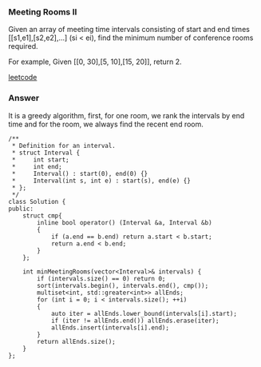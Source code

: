 ### Meeting Rooms II
Given an array of meeting time intervals consisting of start and end times [[s1,e1],[s2,e2],...] (si < ei), find the minimum number of conference rooms required.

For example,
Given [[0, 30],[5, 10],[15, 20]],
return 2.

[leetcode](https://leetcode.com/problems/meeting-rooms-ii/description/)

### Answer
It is a greedy algorithm, first, for one room, we rank the intervals by end time and for the room, we always find the recent end room. 

	/**
	 * Definition for an interval.
	 * struct Interval {
	 *     int start;
	 *     int end;
	 *     Interval() : start(0), end(0) {}
	 *     Interval(int s, int e) : start(s), end(e) {}
	 * };
	 */
	class Solution {
	public:
	    struct cmp{
	        inline bool operator() (Interval &a, Interval &b)
	        {
	            if (a.end == b.end) return a.start < b.start;
	            return a.end < b.end;
	        }
	    };
	    
	    int minMeetingRooms(vector<Interval>& intervals) {
	        if (intervals.size() == 0) return 0;
	        sort(intervals.begin(), intervals.end(), cmp());
	        multiset<int, std::greater<int>> allEnds;
	        for (int i = 0; i < intervals.size(); ++i)
	        {
	            auto iter = allEnds.lower_bound(intervals[i].start);
	            if (iter != allEnds.end()) allEnds.erase(iter);
	            allEnds.insert(intervals[i].end);
	        }
	        return allEnds.size();
	    }
	};